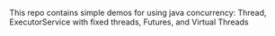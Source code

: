 This repo contains simple demos for using java concurrency: Thread, ExecutorService with fixed threads, Futures, and Virtual Threads
